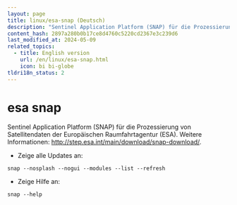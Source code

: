 ```yaml
---
layout: page
title: linux/esa-snap (Deutsch)
description: "Sentinel Application Platform (SNAP) für die Prozessierung von Satellitendaten der Europäischen Raumfahrtagentur (ESA)."
content_hash: 2897a280b0b17ce8d4760c5220cd2367e3c239d6
last_modified_at: 2024-05-09
related_topics:
  - title: English version
    url: /en/linux/esa-snap.html
    icon: bi bi-globe
tldri18n_status: 2
---
```

# esa snap

Sentinel Application Platform (SNAP) für die Prozessierung von Satellitendaten der Europäischen Raumfahrtagentur (ESA).
Weitere Informationen: <http://step.esa.int/main/download/snap-download/>.

- Zeige alle Updates an:

`snap --nosplash --nogui --modules --list --refresh`

- Zeige Hilfe an:

`snap --help`
